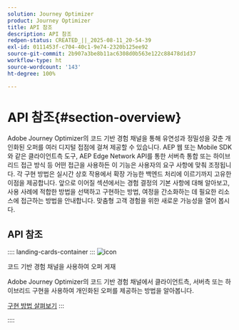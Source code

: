 ```yaml
---
solution: Journey Optimizer
product: Journey Optimizer
title: API 참조
description: API 참조
redpen-status: CREATED_||_2025-08-11_20-54-39
exl-id: 0111453f-c704-40c1-9e74-2320b125ee92
source-git-commit: 2b907a3be8b11ac6308d0b563e122c88478d1d37
workflow-type: ht
source-wordcount: '143'
ht-degree: 100%

---
```


# API 참조{#section-overview}

Adobe Journey Optimizer의 코드 기반 경험 채널을 통해 유연성과 정밀성을 갖춘 개인화된 오퍼를 여러 디지털 접점에 걸쳐 제공할 수 있습니다. AEP 웹 또는 Mobile SDK와 같은 클라이언트측 도구, AEP Edge Network API를 통한 서버측 통합 또는 하이브리드 접근 방식 등 어떤 접근을 사용하든 이 기능은 사용자의 요구 사항에 맞춰 조정됩니다. 각 구현 방법은 실시간 상호 작용에서 확장 가능한 백엔드 처리에 이르기까지 고유한 이점을 제공합니다. 앞으로 이어질 섹션에서는 경험 결정의 기본 사항에 대해 알아보고, 사용 사례에 적합한 방법을 선택하고 구현하는 방법, 여정을 간소화하는 데 필요한 리소스에 접근하는 방법을 안내합니다. 맞춤형 고객 경험을 위한 새로운 가능성을 열어 봅시다.

## API 참조

:::: landing-cards-container
:::
![icon](https://cdn.experienceleague.adobe.com/icons/code-branch.svg)

코드 기반 경험 채널을 사용하여 오퍼 게재

Adobe Journey Optimizer의 코드 기반 경험 채널에서 클라이언트측, 서버측 또는 하이브리드 구현을 사용하여 개인화된 오퍼를 제공하는 방법을 알아봅니다.

[구현 방법 살펴보기](../using/experience-decisioning/api-reference/deliver.md)
:::

::::
